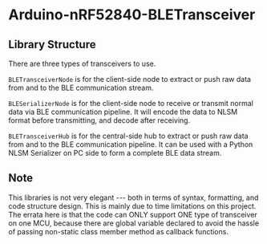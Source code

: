 # Arduino-nRF52840-BLETransceiver

## Library Structure

There are three types of transceivers to use.

`BLETransceiverNode` is for the client-side node to extract or push raw data from and to the BLE communication stream.

`BLESerializerNode` is for the client-side node to receive or transmit normal data via BLE communication pipeline. It will encode the data to NLSM format before transmitting, and decode after receiving. 

`BLETransceiverHub` is for the central-side hub to extract or push raw data from and to the BLE communication pipeline. It can be used with a Python NLSM Serializer on PC side to form a complete BLE data stream.

## Note

This libraries is not very elegant --- both in terms of syntax, formatting, and code structure design. This is mainly due to time limitations on this project. The errata here is that the code can ONLY support ONE type of transceiver on one MCU, because there are global variable declared to avoid the hassle of passing non-static class member method as callback functions.
